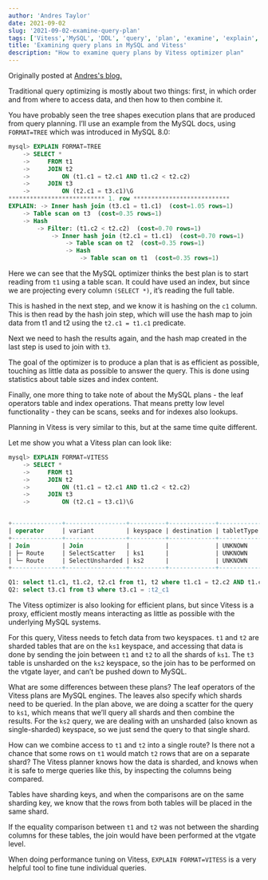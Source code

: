 ```yaml
---
author: 'Andres Taylor'
date: 2021-09-02
slug: '2021-09-02-examine-query-plan'
tags: ['Vitess','MySQL', 'DDL', 'query', 'plan', 'examine', 'explain', 'optimizer']
title: 'Examining query plans in MySQL and Vitess'
description: "How to examine query plans by Vitess optimizer plan" 
---
```

Originally posted at [Andres's blog.](http://systay.github.io/2021/08/27/explain-a-query.htm)

Traditional query optimizing is mostly about two things: first, in which order and from where to access data, and then how to then combine it.

You have probably seen the tree shapes execution plans that are produced from query planning. I’ll use an example from the MySQL docs, using `FORMAT=TREE` which was introduced in MySQL 8.0:
```sql
mysql> EXPLAIN FORMAT=TREE
    -> SELECT *
    ->     FROM t1
    ->     JOIN t2
    ->         ON (t1.c1 = t2.c1 AND t1.c2 < t2.c2)
    ->     JOIN t3
    ->         ON (t2.c1 = t3.c1)\G
*************************** 1. row ***************************
EXPLAIN: -> Inner hash join (t3.c1 = t1.c1)  (cost=1.05 rows=1)
    -> Table scan on t3  (cost=0.35 rows=1)
    -> Hash
        -> Filter: (t1.c2 < t2.c2)  (cost=0.70 rows=1)
            -> Inner hash join (t2.c1 = t1.c1)  (cost=0.70 rows=1)
                -> Table scan on t2  (cost=0.35 rows=1)
                -> Hash
                    -> Table scan on t1  (cost=0.35 rows=1)
```
Here we can see that the MySQL optimizer thinks the best plan is to start reading from `t1` using a table scan. It could have used an index, but since we are projecting every column `(SELECT *)`, it’s reading the full table.

This is hashed in the next step, and we know it is hashing on the `c1` column. This is then read by the hash join step, which will use the hash map to join data from t1 and t2 using the `t2.c1 = t1.c1` predicate.

Next we need to hash the results again, and the hash map created in the last step is used to join with `t3`.

The goal of the optimizer is to produce a plan that is as efficient as possible, touching as little data as possible to answer the query. This is done using statistics about table sizes and index content.

Finally, one more thing to take note of about the MySQL plans - the leaf operators table and index operations. That means pretty low level functionality - they can be scans, seeks and for indexes also lookups.

Planning in Vitess is very similar to this, but at the same time quite different.

Let me show you what a Vitess plan can look like:
```sql
mysql> EXPLAIN FORMAT=VITESS
    -> SELECT *
    ->     FROM t1
    ->     JOIN t2
    ->         ON (t1.c1 = t2.c1 AND t1.c2 < t2.c2)
    ->     JOIN t3
    ->         ON (t2.c1 = t3.c1)\G


+--------------+-----------------+----------+-------------+------------+-------+
| operator     | variant         | keyspace | destination | tabletType | query |
+--------------+-----------------+----------+-------------+------------+-------+
| Join         | Join            |          |             | UNKNOWN    |       |
| ├─ Route     | SelectScatter   | ks1      |             | UNKNOWN    | Q1    |
| └─ Route     | SelectUnsharded | ks2      |             | UNKNOWN    | Q2    |
+--------------+-----------------+----------+-------------+------------+-------+

Q1: select t1.c1, t1.c2, t2.c1 from t1, t2 where t1.c1 = t2.c2 AND t1.c2 < t2.c2
Q2: select t3.c1 from t3 where t3.c1 = :t2_c1
```
The Vitess optimizer is also looking for efficient plans, but since Vitess is a proxy, efficient mostly means interacting as little as possible with the underlying MySQL systems.

For this query, Vitess needs to fetch data from two keyspaces. `t1` and `t2` are sharded tables that are on the `ks1` keyspace, and accessing that data is done by sending the join between `t1` and `t2` to all the shards of `ks1`. The `t3` table is unsharded on the `ks2` keyspace, so the join has to be performed on the vtgate layer, and can’t be pushed down to MySQL.

What are some differences between these plans? The leaf operators of the Vitess plans are MySQL engines. The leaves also specify which shards need to be queried. In the plan above, we are doing a scatter for the query to `ks1`, which means that we’ll query all shards and then combine the results. For the `ks2` query, we are dealing with an unsharded (also known as single-sharded) keyspace, so we just send the query to that single shard.

How can we combine access to `t1` and `t2` into a single route? Is there not a chance that some rows on `t1` would match `t2` rows that are on a separate shard? The Vitess planner knows how the data is sharded, and knows when it is safe to merge queries like this, by inspecting the columns being compared.

Tables have sharding keys, and when the comparisons are on the same sharding key, we know that the rows from both tables will be placed in the same shard.

If the equality comparison between `t1` and `t2` was not between the sharding columns for these tables, the join would have been performed at the vtgate level.

When doing performance tuning on Vitess, `EXPLAIN FORMAT=VITESS` is a very helpful tool to fine tune individual queries.



